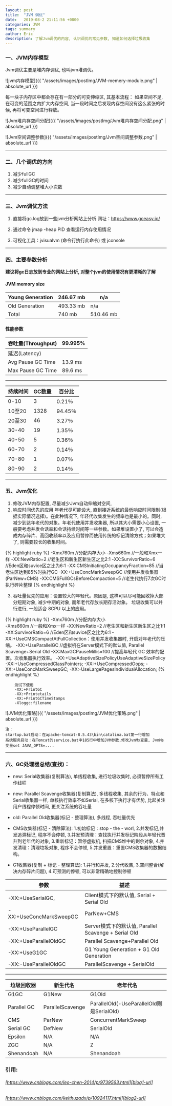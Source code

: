 ```yaml
---
layout: post
title:  "JVM 调优"
date:   2019-08-2 21:11:56 +0800
categories: JVM
tags: summary
author: Eric
description: 了解Jvm调优的内容, 认识调优的常见参数, 知道如何选择垃圾收集
---
```


### 一、JVM内存模型

Jvm调优主要是堆内存调优, 也叫jvm堆调优。    

![jvm内存模型]({{ "/assets/images/postImg/JVM-memery-module.png" | absolute_url }})   


每一块子内存区中都会存在有一部分的可变伸缩区, 其基本流程：
如果空间不足, 在可变的范围之内扩大内存空间, 当一段时间之后发现内存空间没有这么紧张的时候, 再将可变空间进行释放。   

![Jvm堆内存空间分配]({{ "/assets/images/postImg/Jvm堆内存空间分配.png" | absolute_url }})

![Jvm空间调整参数]({{ "/assets/images/postImg/Jvm空间调整参数.png" | absolute_url }})
     
------  

### 二、几个调优的方向
1. 减少fullGC
2. 减少fullGC的时间
3. 减少自动调整堆大小次数
     
------  

### 三、Jvm调优方法
1. 直接将gc.log放到一些jvm分析网站上分析
网址：https://www.gceasy.io/   

2. 通过命令 jmap -heap PID 查看运行内存使用情况

3. 可视化工具：jvisualvm (命令行执行此命令) 或 jconsole


     
------  

### 四、主要参数分析
**建议将gc日志放到专业的网站上分析, 对整个jvm的使用情况有更清晰的了解**

#### JVM memory size

| Young Generation | 246.67 mb | n/a       |
| ---------------- | --------- | --------- |
| Old Generation   | 493.33 mb | n/a       |
| Total            | 740 mb    | 510.46 mb |   


#### 性能参数   

| 吞吐量(Throughput) |  99.995% |
| ------------------ | -------- |
| 延迟(Latency)    |          |
| Avg Pause GC Time  | 13.9 ms  |
| Max Pause GC Time  | 89.6 ms  |    

------     

| 持续时间   | GC数量 | 百分比     |
|--------|------|---------|
| 0\-10  | 3    | 0\.21％  |
| 10至20  | 1328 | 94\.45％ |
| 20至30  | 46   | 3\.27％  |
| 30\-40 | 19   | 1\.35％  |
| 40\-50 | 5    | 0\.36％  |
| 60\-70 | 2    | 0\.14％  |
| 70\-80 | 1    | 0\.07％  |
| 80\-90 | 2    | 0\.14％  |
     
------  

### 五、Jvm优化
1. 修改JVM内存配置, 尽量减少Jvm自动伸缩对空间, 
2. 响应时间优先的应用
    年老代尽可能设大, 直到接近系统的最低响应时间限制(根据实际情况选择)。在此种情况下, 年轻代收集发生的频率也是最小的。同时, 减少到达年老代的对象。年老代使用并发收集器, 所以其大小需要小心设置, 一般要考虑并发会话率和会话持续时间等一些参数。如果堆设置小了, 可以会造成内存碎片、高回收频率以及应用暂停而使用传统的标记清除方式；如果堆大了, 则需要较长的收集时间。

{% highlight ruby %} 
    -Xmx760m  	                          //分配内存大小
    -Xms660m		      	              //一般和Xmx一样
    -XX:NewRatio=2		      	           //老生区和新生区新生区之比2:1
    -XX:SurvivorRatio=6		              //Eden区和suvice区之比为6:1
    -XX:CMSInitiatingOccupancyFraction=85  //当老生区达到85%时执行GC
    -XX:+UseConcMarkSweepGC               //使用并发收集器(ParNew+CMS)
    -XX:CMSFullGCsBeforeCompaction=5         //老生代执行7次GC时执行碎片整理
{% endhighlight %} 

3. 吞吐量优先的应用：设置较大的年轻代。原因是, 这样可以尽可能回收掉大部分短期对象, 减少中期的对象, 而年老代存放长期存活对象。 垃圾收集可以并行进行, 一般适合 8CPU 以上的应用。

{% highlight ruby %} 
    -Xmx760m  	                          //分配内存大小  
    -Xms660m		      	               //一般和Xmx一样
    -XX:NewRatio=2		      	            //老生区和新生区新生区之比1:1
    -XX:SurvivorRatio=6		             //Eden区和suvice区之比为6:1
    -XX:+UseCMSCompactAtFullCollection：使用并发收集器时, 开启对年老代的压缩。
    -XX:+UseParallelGC                      //虚拟机在Server模式下的默认值, Parallel Scavenge+Serial Old
    <!-- -XX:ParallelGCThreads=2 -->
    -XX:MaxGCPauseMillis=100               //提高年轻代 GC 效率的配置。次收集器执行效率。 
    -XX:+UseAdaptiveSizePolicyUseAdaptiveSizePolicy 
    -XX:+UseCompressedClassPointers;
    -XX:+UseCompressedOops;
    -XX:+UseConcMarkSweepGC;
    -XX:-UseLargePagesIndividualAllocation;
{% endhighlight %} 

```
    测试下使用   
    -XX:+PrintGC    
    -XX:+Printetails   
    -XX:+PrintGCTimeStamps 
    -Xloggc:filename     
```


![JVM优化策略]({{ "/assets/images/postImg/JVM优化策略.png" | absolute_url }})   

    注：
    startup.bat启动：在apache-tomcat-8.5.43\bin\catalina.bat第一行增加 
    系统服务启动：在Tomcat的service.bat中185行中增加JVM参数,修改JvmMx变量, JvmMs变量set JAVA_OPTS=....
     
------  

### 六、GC处理器总结(查找)：  
- new: Serial收集器(复制算法), 单线程收集, 进行垃圾收集时, 必须暂停所有工作线程     

- new: Parallel Scavenge收集器(复制算法), 多线程收集, 其余的行为、特点和Serial收集器一样, 单核执行效率不如Serial, 在多核下执行才有优势, 比起关注用户线程停顿时间, 更关注系统的吞吐量    

- old: Parallel Old收集器(标记 - 整理算法), 多线程, 吞吐量优先    

- CMS收集器(标记 - 清除算法): 1.初始标记：stop - the - worl, 2.并发标记,并发追溯标记, 程序不会停顿, 3.并发预清理：查找执行并发标记阶段从年轻代晋升到老年代的对象, 3.重新标记：暂停虚拟机, 扫描CMS堆中的剩余对象, 4.并发清理：清理垃圾对象, 程序不会停顿,  5.并发重置：重置CMS收集器的数据结构。    

- G1收集器(复制 + 标记 - 整理算法): 1.并行和并发, 2.分代收集, 3.空间整合(解决内存碎片问题), 4.可预测的停顿, 可以非常精确地控制停顿      

| 参数     | 描述   |
| ----------------------- | ---------------------------------------------------- |
| -XX:+UseSerialGC,      | Client模式下的默认值, Serial + Serial Old    |
| -XX:+UseConcMarkSweepGC | ParNew+CMS                                           |
| -XX:+UseParallelGC      | Server模式下的默认值, Parallel Scavenge + Serial Old |
| -XX:+UseParallelOldGC   | Parallel Scavenge+Parallel Old                       |
| -XX:+UseG1GC            |  G1 Young Generation + G1 Old Generation             |
| -XX:-UseParallelOldGC   | ParallelScavenge + SerialOld                         |      

     
------  

| 垃圾回收器 | 新生代名     | 老年代名                              |
| ----------- | ---------------- | ----------------------------------------- |
| G1GC        | G1New            | G1Old                                     |
| Parallel GC | ParallelScavenge | ParallelOld(-UseParallelOld则是SerialOld) |
| CMS         | ParNew           | ConcurrentMarkSweep                       |
| Serial GC   | DefNew           | SerialOld                                 |
| Epsilon     | N/A              | N/A                                       |
| ZGC         | N/A              | Z                                         |
| Shenandoah  | N/A              | Shenandoah                                |   



### 引用:   


###### [https://www.cnblogs.com/leo-chen-2014/p/9739563.html][blog1-url]   
###### [https://www.cnblogs.com/kelthuzadx/p/10924117.html][blog2-url]

[blog1-url]: https://www.cnblogs.com/leo-chen-2014/p/9739563.html
[blog2-url]: https://www.cnblogs.com/kelthuzadx/p/10924117.html
